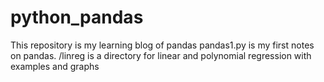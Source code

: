 # python_pandas
This repository is my learning blog of pandas 
pandas1.py is my first notes on pandas.
/linreg is a directory for linear and polynomial regression with examples and graphs 

